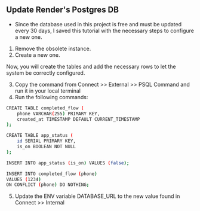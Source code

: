 ## Update Render's Postgres DB

* Since the database used in this project is free and must be updated every 30 days, I saved this tutorial with the necessary steps to configure a new one.

1. Remove the obsolete instance.
2. Create a new one.

Now, you will create the tables and add the necessary rows to let the system be correctly configured.

3. Copy the command from Connect >> External >> PSQL Command and run it in your local terminal
4. Run the following commands:

```bash
CREATE TABLE completed_flow (
    phone VARCHAR(255) PRIMARY KEY,
    created_at TIMESTAMP DEFAULT CURRENT_TIMESTAMP
);

CREATE TABLE app_status (
    id SERIAL PRIMARY KEY,
    is_on BOOLEAN NOT NULL
);

INSERT INTO app_status (is_on) VALUES (false);

INSERT INTO completed_flow (phone)
VALUES (1234)
ON CONFLICT (phone) DO NOTHING;
```
5. Update the ENV variable DATABASE_URL to the new value found in Connect >> Internal
